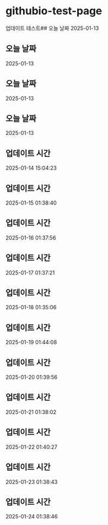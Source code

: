 # githubio-test-page

업데이트 테스트## 오늘 날짜
2025-01-13
## 오늘 날짜
2025-01-13
## 오늘 날짜
2025-01-13
## 오늘 날짜
2025-01-13
## 업데이트 시간
2025-01-14 15:04:23
## 업데이트 시간
2025-01-15 01:38:40
## 업데이트 시간
2025-01-16 01:37:56
## 업데이트 시간
2025-01-17 01:37:21
## 업데이트 시간
2025-01-18 01:35:06
## 업데이트 시간
2025-01-19 01:44:08
## 업데이트 시간
2025-01-20 01:39:56
## 업데이트 시간
2025-01-21 01:38:02
## 업데이트 시간
2025-01-22 01:40:27
## 업데이트 시간
2025-01-23 01:38:43
## 업데이트 시간
2025-01-24 01:38:46

